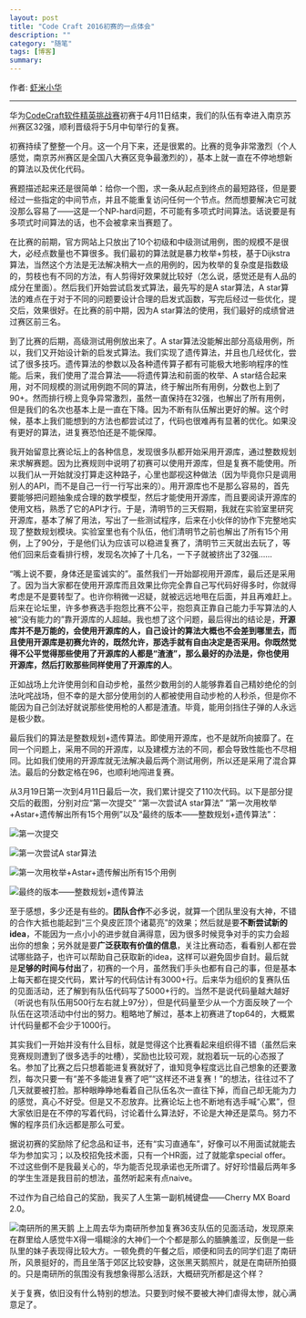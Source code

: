 ```yaml
---
layout: post
title: "Code Craft 2016初赛的一点体会"
description: ""
category: "随笔"
tags: [博客]
summary:
---
```


作者: [虾米小华](http://mioopoi.github.io/about.html)

---

华为[CodeCraft软件精英挑战赛](http://codecraft.huawei.com/)初赛于4月11日结束，我们的队伍有幸进入南京苏州赛区32强，顺利晋级将于5月中旬举行的复赛。

初赛持续了整整一个月。这一个月下来，还是很累的。比赛的竞争非常激烈（个人感觉，南京苏州赛区是全国八大赛区竞争最激烈的），基本上就一直在不停地想新的算法以及优化代码。

赛题描述起来还是很简单：给你一个图，求一条从起点到终点的最短路径，但是要经过一些指定的中间节点，并且不能重复访问任何一个节点。然而想要解决它可就没那么容易了——这是一个NP-hard问题，不可能有多项式时间算法。话说要是有多项式时间算法的话，也不会被拿来当赛题了。

在比赛的前期，官方网站上只放出了10个初级和中级测试用例，图的规模不是很大，必经点数量也不算很多。我们最初的算法就是暴力枚举+剪枝，基于Dijkstra算法，当然这个方法是无法解决稍大一点的用例的，因为枚举的复杂度是指数级的，剪枝也有不同的方法，有人剪得好效果就比较好（怎么说，感觉还是有人品的成分在里面）。然后我们开始尝试启发式算法，最先写的是A star算法，A star算法的难点在于对于不同的问题要设计合理的启发式函数，写完后经过一些优化，提交后，效果很好。在比赛的前中期，因为A star算法的使用，我们最好的成绩曾进过赛区前三名。

到了比赛的后期，高级测试用例放出来了。A star算法没能解出部分高级用例，所以，我们又开始设计新的启发式算法。我们实现了遗传算法，并且也几经优化，尝试了很多技巧。遗传算法的参数以及各种遗传算子都有可能极大地影响程序的性能。后来，我们使用了混合算法——将遗传算法和前面的枚举、A star结合起来用，对不同规模的测试用例跑不同的算法，终于解出所有用例，分数也上到了90+。然而排行榜上竞争异常激烈，虽然一直保持在32强，也解出了所有用例，但是我们的名次也基本上是一直在下降。因为不断有队伍解出更好的解。这个时候，基本上我们能想到的方法也都尝试过了，代码也很难再有显著的优化。如果没有更好的算法，进复赛恐怕还是不能保障。

我开始留意比赛论坛上的各种信息，发现很多队都开始采用开源库，通过整数规划来求解赛题。因为比赛规则中说明了初赛可以使用开源库，但是复赛不能使用。所以我们从一开始就没打算走这种路子，心里也鄙视这种做法（因为毕竟你只是调用别人的API，而不是自己一行一行写出来的）。用开源库也不是那么容易的，首先要能够把问题抽象成合理的数学模型，然后才能使用开源库，而且要阅读开源库的使用文档，熟悉了它的API才行。于是，清明节的三天假期，我就在实验室里研究开源库，基本了解了用法，写出了一些测试程序，后来在小伙伴的协作下完整地实现了整数规划模块。实验室里也有个队伍，他们清明节之前也解出了所有15个用例，上了90分，于是他们认为应该可以稳进复赛了，清明节三天就出去玩了，等他们回来后查看排行榜，发现名次掉了十几名，一下子就被挤出了32强......

“嘴上说不要，身体还是蛮诚实的”。虽然我们一开始鄙视用开源库，最后还是采用了。因为当大家都在使用开源库而且效果比你完全靠自己写代码好得多时，你就得考虑是不是要转型了。也许你稍微一迟疑，就被远远地甩在后面，并且再难赶上。后来在论坛里，许多参赛选手抱怨比赛不公平，抱怨真正靠自己能力手写算法的人被“没有能力的”靠开源库的人超越。我也想了这个问题，最后得出的结论是，**开源库并不是万能的，会使用开源库的人，自己设计的算法大概也不会差到哪里去，而且使用开源库是初赛允许的，既然允许，那选手就有自由决定是否采用。你既然觉得不公平觉得那些使用了开源库的人都是“渣渣”，那么最好的办法是，你也使用开源库，然后打败那些同样使用了开源库的人**。

正如战场上允许使用剑和自动步枪，虽然少数用剑的人能够靠着自己精妙绝伦的剑法叱咤战场，但不幸的是大部分使用剑的人都被使用自动步枪的人秒杀，但是你不能因为自己剑法好就说那些使用枪的人都是渣渣。毕竟，能用剑挡住子弹的人永远是极少数。

最后我们的算法是整数规划+遗传算法。即使用开源库，也不是就所向披靡了。在同一个问题上，采用不同的开源库，以及建模方法的不同，都会导致性能也不尽相同。比如我们使用的开源库就无法解决最后两个测试用例，所以还是采用了混合算法。最后的分数定格在96，也顺利地闯进复赛。

从3月19日第一次到4月11日最后一次，我们累计提交了110次代码。以下是部分提交后的截图，分别对应“第一次提交” “第一次尝试A star算法” “第一次用枚举+Astar+遗传解出所有15个用例”以及“最终的版本——整数规划+遗传算法”：

![第一次提交](https://mmbiz.qlogo.cn/mmbiz/1ppF3BAyQ6kNOeqANmkqudRChqp9P9qhNkbPo8CDUH0tXicQ0xaTSbgGicWciaOHepicUJe5xyjjWib4cRGaMRVeXEQ/0?wx_fmt=png)

![第一次尝试A star算法](https://mmbiz.qlogo.cn/mmbiz/1ppF3BAyQ6kNOeqANmkqudRChqp9P9qhS7osTeo2EPIUsC8ibicyJE6NeibNMCEsAvudNNnuI3nfWgfNxeYykheIw/0?wx_fmt=png)

![第一次用枚举+Astar+遗传解出所有15个用例](https://mmbiz.qlogo.cn/mmbiz/1ppF3BAyQ6kNOeqANmkqudRChqp9P9qhiaTTDSfOLR4rVicnkFI8bVicthMLWzrQhiboY3J9aiaC3PIYaFxwjYk8rcw/0?wx_fmt=png)

![最终的版本——整数规划+遗传算法](https://mmbiz.qlogo.cn/mmbiz/1ppF3BAyQ6kNOeqANmkqudRChqp9P9qhhqn17RaHibS7ywfzJBSSOSCNgjB9SUBUyYaclCEfHd78bqBtR1xjYmg/0?wx_fmt=png)

至于感想，多少还是有些的。**团队合作**不必多说，就算一个团队里没有大神，不错的合作大抵也能起到“三个臭皮匠顶个诸葛亮”的效果；然后就是要**不断尝试新的idea**，不能因为一点小小的进步就自满得意，因为很多时候竞争对手的实力会超出你的想象；另外就是要**广泛获取有价值的信息**，关注比赛动态，看看别人都在尝试哪些路子，也许可以帮助自己获取新的idea，这样可以避免固步自封。最后就是**足够的时间与付出**了，初赛的一个月，虽然我们手头也都有自己的事，但是基本上每天都在提交代码，累计写的代码估计有3000+行。后来华为组织的复赛队伍的见面活动，还了解到有队伍代码写了5000+行的。当然不是说代码量越大越好（听说也有队伍用500行左右就上97分），但是代码量至少从一个方面反映了一个队伍在这项活动中付出的努力。粗略地了解过，基本上初赛进了top64的，大概累计代码量都不会少于1000行。

其实我们一开始并没有什么目标，就是觉得这个比赛看起来组织得不错（虽然后来竞赛规则遭到了很多选手的吐槽），奖励也比较可观，就抱着玩一玩的心态报了名。参加了比赛之后只想着能进复赛就好了，谁知竞争程度远比自己想象的还要激烈，每次只要一有“差不多能进复赛了吧”“这样还不进复赛！”的想法，往往过不了几天就要被打脸。那种眼睁睁地看着自己队伍名次一直往下掉，而自己却无能为力的感觉，真心不好受。但是又不忍放弃。比赛论坛上也不断地有选手喊“心累”，但大家依旧是在不停的写着代码，讨论着什么算法好，不论是大神还是菜鸟。努力不懈的程序员们永远都是那么可爱。

据说初赛的奖励除了纪念品和证书，还有“实习直通车”，好像可以不用面试就能去华为参加实习；以及校招免技术面，只有一个HR面，过了就能拿special offer。不过这些倒不是我最关心的，华为能否兑现承诺也无所谓了。好好珍惜最后两年多的学生生涯是我目前的想法，虽然听起来有点naive。

不过作为自己给自己的奖励，我买了人生第一副机械键盘——Cherry MX Board 2.0。

![南研所的黑天鹅](http://upload-images.jianshu.io/upload_images/215986-4a9a4c6c3120f11d.jpg?imageMogr2/auto-orient/strip%7CimageView2/2/w/1240)
上上周去华为南研所参加复赛36支队伍的见面活动，发现原来在群里给人感觉牛X得一塌糊涂的大神们一个个都是那么的腼腆羞涩，反倒是一些队里的妹子表现得比较大方。一顿免费的午餐之后，顺便和同去的同学们逛了南研所，风景挺好的，而且坐落于郊区比较安静，这张黑天鹅照片，就是在南研所拍摄的。只是南研所的氛围没有我想象得那么活跃，大概研究所都是这个样？

关于复赛，依旧没有什么特别的想法。只要到时候不要被大神们虐得太惨，就心满意足了。
